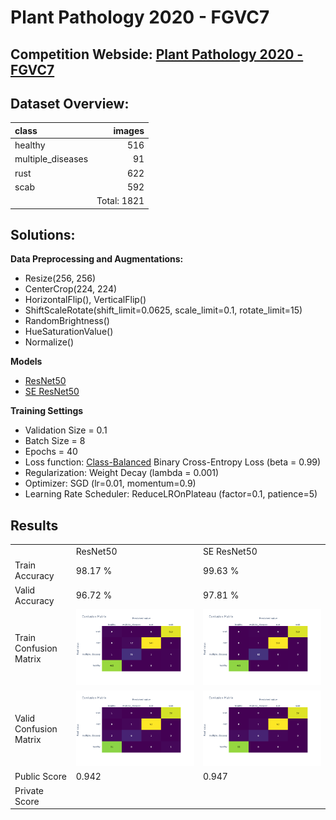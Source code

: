 # **Plant Pathology 2020 - FGVC7**

## **Competition Webside:** [Plant Pathology 2020 - FGVC7](https://www.kaggle.com/c/plant-pathology-2020-fgvc7)

## **Dataset Overview:**
|class|images|
|:--|--:|
|healthy|516|
|multiple_diseases|91|
|rust|622|
|scab|592|
||Total: 1821|

## **Solutions:**

**Data Preprocessing and Augmentations:**

- Resize(256, 256)
- CenterCrop(224, 224)
- HorizontalFlip(), VerticalFlip()
- ShiftScaleRotate(shift_limit=0.0625, scale_limit=0.1, rotate_limit=15)
- RandomBrightness()
- HueSaturationValue()
- Normalize()

**Models**
    
- [ResNet50](https://arxiv.org/abs/1512.03385)
- [SE ResNet50](https://arxiv.org/abs/1709.01507)

**Training Settings**

- Validation Size = 0.1
- Batch Size = 8
- Epochs = 40   
- Loss function: [Class-Balanced](https://arxiv.org/abs/1901.05555) Binary Cross-Entropy Loss (beta = 0.99)
- Regularization: Weight Decay (lambda = 0.001)
- Optimizer: SGD (lr=0.01, momentum=0.9)
- Learning Rate Scheduler: ReduceLROnPlateau (factor=0.1, patience=5)

## **Results**

||||
|---|---|---|
||ResNet50|SE ResNet50|
|Train Accuracy|98.17 %|99.63 %|
|Valid Accuracy|96.72 %|97.81 %|
|Train Confusion Matrix|<img src='plots/resnet50/Train Confusion Matrix.png'>|<img src='plots/se_resnet50/Train Confusion Matrix.png'>|
|Valid Confusion Matrix|<img src='plots/resnet50/Valid Confusion Matrix.png'>|<img src='plots/se_resnet50/Valid Confusion Matrix.png'>|
|Public Score|0.942|0.947|
|Private Score|||